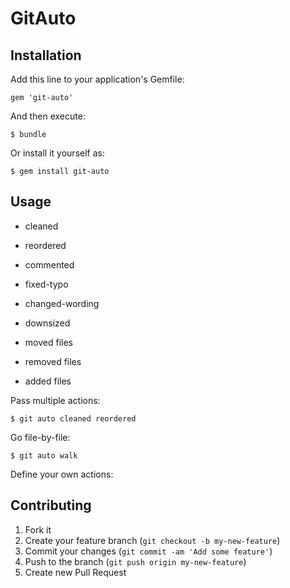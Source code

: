 # GitAuto

## Installation

Add this line to your application's Gemfile:

    gem 'git-auto'

And then execute:

    $ bundle

Or install it yourself as:

    $ gem install git-auto

## Usage

* cleaned
* reordered
* commented
* fixed-typo
* changed-wording
* downsized

* moved files
* removed files
* added files

Pass multiple actions:

    $ git auto cleaned reordered

Go file-by-file:

    $ git auto walk

Define your own actions:

## Contributing

1. Fork it
2. Create your feature branch (`git checkout -b my-new-feature`)
3. Commit your changes (`git commit -am 'Add some feature'`)
4. Push to the branch (`git push origin my-new-feature`)
5. Create new Pull Request
